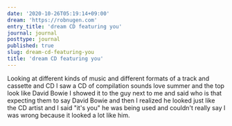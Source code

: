 ```yaml
---
date: '2020-10-26T05:19:14+09:00'
dream: 'https://robnugen.com'
entry_title: 'dream CD featuring you'
journal: journal
posttype: journal
published: true
slug: dream-cd-featuring-you
title: 'dream CD featuring you'
---
```


<p class='dream'>Looking at different kinds of music and different formats of a track and cassette and CD I saw a CD of compilation sounds love summer and the top look like David Bowie I showed it to the guy next to me and said who is that expecting them to say David Bowie and then I realized he looked just like the CD artist and I said "it's you" he was being used and couldn't really say I was wrong because it looked a lot like him.</p>

<p class='dream'></p>
